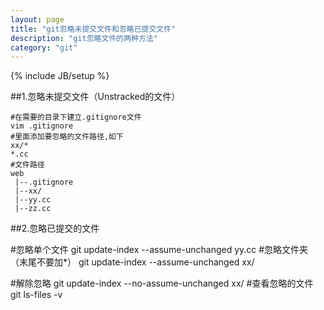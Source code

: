 ```yaml
---
layout: page
title: "git忽略未提交文件和忽略已提交文件"
description: "git忽略文件的两种方法"
category: "git"
---
```

{% include JB/setup %}

##1.忽略未提交文件（Unstracked的文件）

    #在需要的目录下建立.gitignore文件
    vim .gitignore
    #里面添加要忽略的文件路径,如下
    xx/*
    *.cc
    #文件路径
    web
     |--.gitignore
     |--xx/
     |--yy.cc
     |--zz.cc

##2.忽略已提交的文件

  #忽略单个文件
  git update-index --assume-unchanged yy.cc
  #忽略文件夹（末尾不要加*）
  git update-index --assume-unchanged xx/
  
  #解除忽略
  git update-index --no-assume-unchanged xx/
  #查看忽略的文件
  git  ls-files -v
